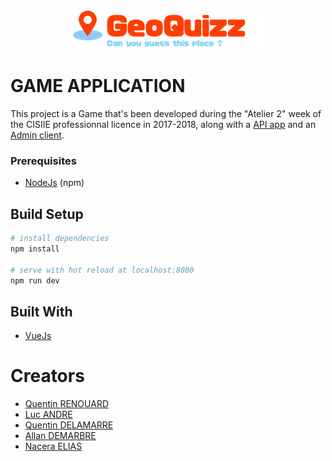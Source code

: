 <p align="center"><img src="https://raw.githubusercontent.com/lucandreiut/GeoQuizzAdmin/develop/src/assets/logo/logo.png"/></p>

# GAME APPLICATION

This project is a Game that's been developed during the "Atelier 2" week of the CISIIE professionnal licence in 2017-2018, along with a [API app](https://github.com/Quinou-kun/GeoQuizzApi) and an [Admin client](https://github.com/lucandreiut/GeoQuizzAdmin).

### Prerequisites

* [NodeJs](https://nodejs.org/en/) (npm)

## Build Setup

``` bash
# install dependencies
npm install

# serve with hot reload at localhost:8080
npm run dev
```

## Built With

* [VueJs](https://github.com/vuejs/vue)

# Creators

* [Quentin RENOUARD](https://github.com/Quinou-kun)
* [Luc ANDRE](https://github.com/lucandreiut)
* [Quentin DELAMARRE](https://github.com/windos757)
* [Allan DEMARBRE](https://github.com/demarbre1u)
* [Nacera ELIAS](https://github.com/EliasNacera)
